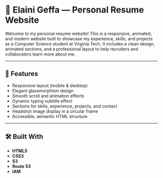 # 💼 Elaini Geffa — Personal Resume Website

Welcome to my personal resume website! This is a responsive, animated, and modern website built to showcase my experience, skills, and projects as a Computer Science student at Virginia Tech. It includes a clean design, animated sections, and a professional layout to help recruiters and collaborators learn more about me.

---

## 📌 Features

- Responsive layout (mobile & desktop)
- Elegant glassmorphism design
- Smooth scroll and animation effects
- Dynamic typing subtitle effect
- Sections for skills, experience, projects, and contact
- Headshot image display in a circular frame
- Accessible, semantic HTML structure

---

## 🛠 Built With

- **HTML5**
- **CSS3**
- **S3**
- **Route 53**
- **IAM**
